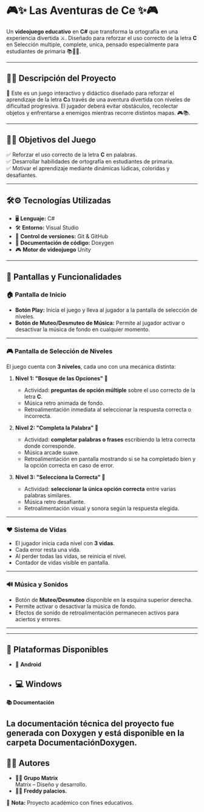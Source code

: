 # 🎮✨ Las Aventuras de Ce ✨🎮

Un **videojuego educativo** en **C#** que transforma la ortografía en una experiencia divertida ⚔️. Diseñado para reforzar el uso correcto de la letra **C** en  Selección multiple, complete, unica, pensado especialmente para estudiantes de primaria 📚👦👧.

---

## 📖💡 Descripción del Proyecto

🌟 Este es un juego interactivo y didáctico diseñado para reforzar el aprendizaje de la letra **C**a través de una aventura divertida con niveles de dificultad progresiva. El jugador deberá evitar obstáculos, recolectar objetos y enfrentarse a enemigos mientras recorre distintos mapas.
 🎮📚.

---

## 🎯🚀 Objetivos del Juego

✅ Reforzar el uso correcto de la letra **C** en palabras.  
✅ Desarrollar habilidades de ortografía en estudiantes de primaria.  
✅ Motivar el aprendizaje mediante dinámicas lúdicas, coloridas y desafiantes.  

---

## 🛠️⚙️ Tecnologías Utilizadas

- 🖥️ **Lenguaje:** C#
- 🛠️ **Entorno:** Visual Studio
- 🔗 **Control de versiones:** Git & GitHub
- 📄 **Documentación de código:** Doxygen
- 🎮 **Motor de videojuego** Unity

---


## 📱 Pantallas y Funcionalidades

### 🏠 Pantalla de Inicio

- **Botón Play:** Inicia el juego y lleva al jugador a la pantalla de selección de niveles.
- **Botón de Muteo/Desmuteo de Música:** Permite al jugador activar o desactivar la música de fondo en cualquier momento.

---

### 🎮 Pantalla de Selección de Niveles

El juego cuenta con **3 niveles**, cada uno con una mecánica distinta:

1. **Nivel 1: "Bosque de las Opciones" 🌳**  
   - Actividad: **preguntas de opción múltiple** sobre el uso correcto de la letra **C**.
   - Música retro animada de fondo.
   - Retroalimentación inmediata al seleccionar la respuesta correcta o incorrecta.

2. **Nivel 2: "Completa la Palabra" 📝**  
   - Actividad: **completar palabras o frases** escribiendo la letra correcta donde corresponde.
   - Música arcade suave.
   - Retroalimentación en pantalla mostrando si se ha completado bien y la opción correcta en caso de error.

3. **Nivel 3: "Selecciona la Correcta" 🎯**  
   - Actividad: **seleccionar la única opción correcta** entre varias palabras similares.
   - Música retro desafiante.
   - Retroalimentación visual y sonora según la respuesta elegida.

---

### ❤️ Sistema de Vidas

- El jugador inicia cada nivel con **3 vidas**.
- Cada error resta una vida.
- Al perder todas las vidas, se reinicia el nivel.
- Contador de vidas visible en pantalla.

---

### 🔊 Música y Sonidos

- Botón de **Muteo/Desmuteo** disponible en la esquina superior derecha.
- Permite activar o desactivar la música de fondo.
- Efectos de sonido de retroalimentación permanecen activos para aciertos y errores.

---

-------------  

## 📱 Plataformas Disponibles

- 📱 **Android**  
- 💻 **Windows**
  ------------
  
**📚 Documentación**

La documentación técnica del proyecto fue generada con **Doxygen** y está disponible en la carpeta **DocumentaciónDoxygen**.    
------------   
## 👩‍💻 Autores

- 👩‍🎨 **Grupo Matrix**  
 Matrix – Diseño y desarrollo.  
- 👨‍💻 **Freddy palacios.**

📢 **Nota:** Proyecto académico con fines educativos.
